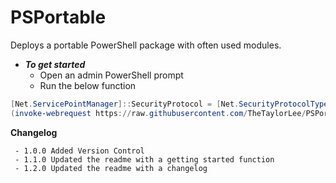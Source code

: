 # PSPortable

Deploys a portable PowerShell package with often used modules.

* *__To get started__*
  * Open an admin PowerShell prompt
  * Run the below function

```Powershell
[Net.ServicePointManager]::SecurityProtocol = [Net.SecurityProtocolType]::Tls12
(invoke-webrequest https://raw.githubusercontent.com/TheTaylorLee/PSPortable/master/Deploy-PSPortable.ps1).content | Invoke-Expression
```

**Changelog**

     - 1.0.0 Added Version Control
     - 1.1.0 Updated the readme with a getting started function
     - 1.2.0 Updated the readme with a changelog